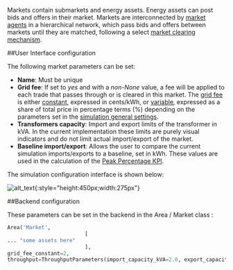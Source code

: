 Markets contain submarkets and energy assets. Energy assets can post bids and offers in their market. Markets are interconnected by [market agents](trading-agents-and-strategies.md) in a hierarchical network, which pass bids and offers between markets until they are matched, following a select [market clearing mechanism](market-types.md#spot-market).

##User Interface configuration

The following market parameters can be set:

*   **Name**: Must be unique
*   **Grid fee**: If set to _yes_ and with a _non-None_ value, a fee will be applied to each trade that passes through or is cleared in this market. The [grid fee](grid-fee-accounting.md) is either [constant](grid-fee-accounting.md#constant-grid-fee-calculation), expressed in cents/kWh, or [variable](grid-fee-accounting.md#percentage-grid-fee-calculation), expressed as a share of total price in percentage terms (%) depending on the parameters set in the [simulation general settings](general-settings.md).
*   **Transformers capacity**: Import and export limits of the transformer in kVA. In the current implementation these limits are purely visual indicators and do not limit actual import/export of the market.
*   **Baseline import/export**: Allows the user to compare the current simulation imports/exports to a baseline, set in kWh. These values are used in the calculation of the [Peak Percentage KPI](peak-percentage.md).

The simulation configuration interface is shown below:

![alt_text](img/model-market-1.png){:style="height:450px;width:275px"}


##Backend configuration

These parameters can be set in the backend in the Area / Market class :

```python
Area('Market',
                         [
... "some assets here"
                         ],
grid_fee_constant=2,
throughput=ThroughputParameters(import_capacity_kVA=2.0, export_capacity_kVA=2.0, baseline_peak_energy_import_kWh=0.4, baseline_peak_energy_export_kWh=0.4))
```
